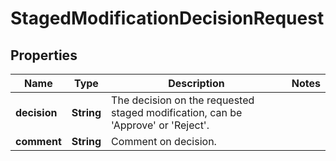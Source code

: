 

# StagedModificationDecisionRequest


## Properties

| Name | Type | Description | Notes |
|------------ | ------------- | ------------- | -------------|
|**decision** | **String** | The decision on the requested staged modification, can be &#39;Approve&#39; or &#39;Reject&#39;. |  |
|**comment** | **String** | Comment on decision. |  |



